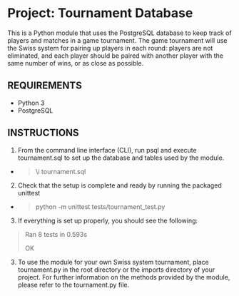 # Project: Tournament Database
This is a Python module that uses the PostgreSQL database to keep track of players and matches in a game tournament.
The game tournament will use the Swiss system for pairing up players in each round: players are not eliminated, and each player should be paired with another player with the same number of wins, or as close as possible.

## REQUIREMENTS
  * Python 3
  * PostgreSQL

## INSTRUCTIONS
1. From the command line interface (CLI), run psql and execute tournament.sql to set up the database and tables used by the module. 
  - > \i tournament.sql
2. Check that the setup is complete and ready by running the packaged unittest
  - > python -m unittest tests/tournament_test.py
3. If everything is set up properly, you should see the following:
  > Ran 8 tests in 0.593s
  >
  > OK
3. To use the module for your own Swiss system tournament, place tournament.py in the root
directory or the imports directory of your project. For further information on the methods provided by the module, please refer to the tournament.py file.

